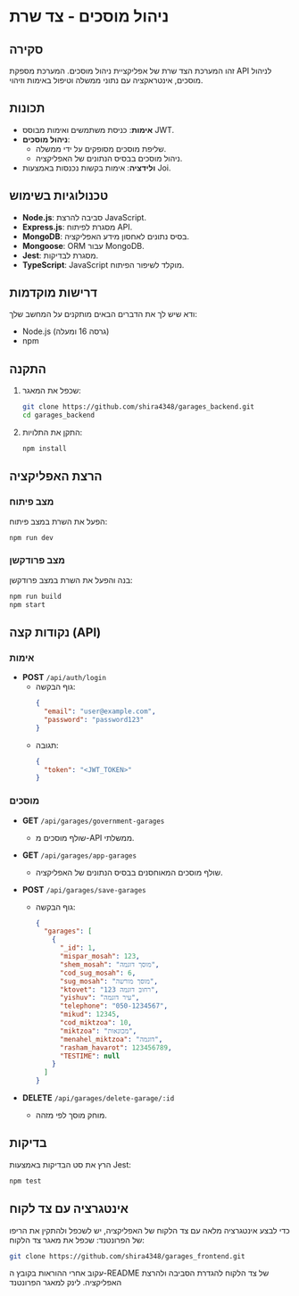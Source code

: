 # ניהול מוסכים - צד שרת

## סקירה
זהו המערכת הצד שרת של אפליקציית ניהול מוסכים. המערכת מספקת API לניהול מוסכים, אינטראקציה עם נתוני ממשלה וטיפול באימות וזיהוי.

## תכונות
- **אימות**: כניסת משתמשים ואימות מבוסס JWT.
- **ניהול מוסכים**:
  - שליפת מוסכים מסופקים על ידי ממשלה.
  - ניהול מוסכים בבסיס הנתונים של האפליקציה.
- **ולידציה**: אימות בקשות נכנסות באמצעות Joi.

## טכנולוגיות בשימוש
- **Node.js**: סביבה להרצת JavaScript.
- **Express.js**: מסגרת לפיתוח API.
- **MongoDB**: בסיס נתונים לאחסון מידע האפליקציה.
- **Mongoose**: ORM עבור MongoDB.
- **Jest**: מסגרת לבדיקות.
- **TypeScript**: JavaScript מוקלד לשיפור הפיתוח.

## דרישות מוקדמות
ודא שיש לך את הדברים הבאים מותקנים על המחשב שלך:
- Node.js (גרסה 16 ומעלה)
- npm

## התקנה
1. שכפל את המאגר:
   ```bash
   git clone https://github.com/shira4348/garages_backend.git
   cd garages_backend
   ```
2. התקן את התלויות:
   ```bash
   npm install
   ```

## הרצת האפליקציה
### מצב פיתוח
הפעל את השרת במצב פיתוח:
```bash
npm run dev
```

### מצב פרודקשן
בנה והפעל את השרת במצב פרודקשן:
```bash
npm run build
npm start
```

## נקודות קצה (API)
### אימות
- **POST** `/api/auth/login`
  - גוף הבקשה:
    ```json
    {
      "email": "user@example.com",
      "password": "password123"
    }
    ```
  - תגובה:
    ```json
    {
      "token": "<JWT_TOKEN>"
    }
    ```

### מוסכים
- **GET** `/api/garages/government-garages`
  - שולף מוסכים מ-API ממשלתי.

- **GET** `/api/garages/app-garages`
  - שולף מוסכים המאוחסנים בבסיס הנתונים של האפליקציה.

- **POST** `/api/garages/save-garages`
  - גוף הבקשה:
    ```json
    {
      "garages": [
        {
          "_id": 1,
          "mispar_mosah": 123,
          "shem_mosah": "מוסך דוגמה",
          "cod_sug_mosah": 6,
          "sug_mosah": "מוסך מורשה",
          "ktovet": "רחוב דוגמה 123",
          "yishuv": "עיר דוגמה",
          "telephone": "050-1234567",
          "mikud": 12345,
          "cod_miktzoa": 10,
          "miktzoa": "מכונאות",
          "menahel_miktzoa": "דוגמה",
          "rasham_havarot": 123456789,
          "TESTIME": null
        }
      ]
    }
    ```

- **DELETE** `/api/garages/delete-garage/:id`
  - מוחק מוסך לפי מזהה.

## בדיקות
הרץ את סט הבדיקות באמצעות Jest:
```bash
npm test
```

## אינטגרציה עם צד לקוח

כדי לבצע אינטגרציה מלאה עם צד הלקוח של האפליקציה, יש לשכפל ולהתקין את הריפו של הפרונטנד:
שכפל את מאגר צד הלקוח:
```bash
git clone https://github.com/shira4348/garages_frontend.git
```
עקוב אחרי ההוראות בקובץ ה-README של צד הלקוח להגדרת הסביבה ולהרצת האפליקציה.
לינק למאגר הפרונטנד


